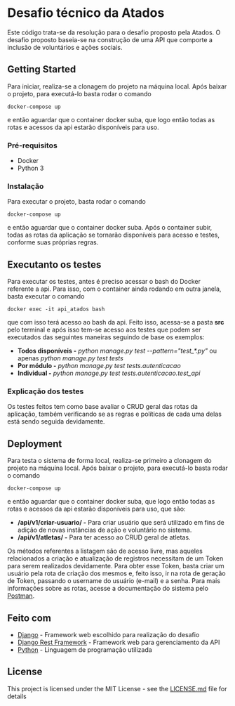 # Desafio técnico da Atados

Este código trata-se da resolução para o desafio proposto pela Atados.
O desafio proposto baseia-se na construção de uma API que comporte a 
inclusão de voluntários e ações sociais.


## Getting Started

Para iniciar, realiza-se a clonagem do projeto na máquina local.
Após baixar o projeto, para executá-lo basta rodar o comando
```
docker-compose up
``` 
e então aguardar que o container docker suba, que logo então todas as 
rotas e acessos da api estarão disponíveis para uso.

### Pré-requisitos

- Docker
- Python 3

### Instalação

Para executar o projeto, basta rodar o comando
```
docker-compose up
``` 
e então aguardar que o container docker suba. 
Após o container subir, todas as rotas da aplicação se tornarão disponíveis
para acesso e testes, conforme suas próprias regras.

## Executanto os testes

Para executar os testes, antes é preciso acessar o bash do Docker 
referente a api. Para isso, com o container ainda rodando em outra janela, 
basta executar o comando 
```
docker exec -it api_atados bash
``` 
que com isso terá acesso ao bash da api. Feito isso, 
acessa-se a pasta **src** pelo terminal e após isso tem-se acesso aos 
testes que podem ser executados das seguintes maneiras 
seguindo de base os exemplos:

* **Todos disponíveis -** _python manage.py test --pattern="test\_*.py"_ ou apenas _python manage.py test tests_
* **Por módulo -** _python manage.py test tests.autenticacao_
* **Individual -** _python manage.py test tests.autenticacao.test_api_

### Explicação dos testes

Os testes feitos tem como base avaliar o CRUD geral das 
rotas da aplicação, também verificando se as regras e políticas de 
cada uma delas está sendo seguida devidamente.


## Deployment

Para testa o sistema de forma local, realiza-se primeiro a clonagem 
do projeto na máquina local.
Após baixar o projeto, para executá-lo basta rodar o comando
```
docker-compose up
``` 
e então aguardar que o container docker suba, que logo então todas as 
rotas e acessos da api estarão disponíveis para uso, que são:

* **/api/v1/criar-usuario/ -** Para criar usuário que será utilizado 
em fins de adição de novas instâncias de ação e voluntário no sistema.
* **/api/v1/atletas/ -** Para ter acesso ao CRUD geral de atletas.

Os métodos referentes a listagem são de acesso livre, mas aqueles relacionados 
a criação e atualização de registros necessitam de um Token para serem realizados
devidamente. Para obter esse Token, basta criar um usuário pela rota de criação dos mesmos e, feito isso,
ir na rota de geração de Token, passando o username do usuário (e-mail) e a senha.
Para mais informações sobre as rotas, acesse a documentação do sistema pelo
[Postman](https://documenter.getpostman.com/view/4328408/TVKA5eVv).

## Feito com

* [Django](https://www.djangoproject.com/) - Framework web escolhido para realização do desafio
* [Django Rest Framework](https://www.djangoproject.com/) - Framework web para gerenciamento da API
* [Python](https://www.python.org/) - Linguagem de programação utilizada

## License

This project is licensed under the MIT License - see the [LICENSE.md](LICENSE.md) file for details
